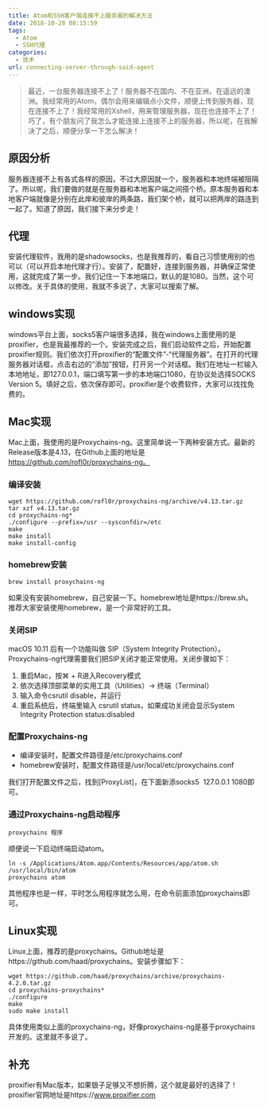 ```yaml
---
title: Atom和SSH客户端连接不上服务器的解决方法
date: 2018-10-28 08:15:59
tags: 
  - Atom
  - SSH代理
categories:
  - 技术
url: connecting-server-through-said-agent
---
```


> 最近，一台服务器连接不上了！服务器不在国内、不在亚洲，在遥远的澳洲。我经常用的Atom，偶尔会用来编辑点小文件，顺便上传到服务器，现在连接不上了！我经常用的Xshell，用来管理服务器，现在也连接不上了！巧了，有个朋友问了我怎么才能连接上连接不上的服务器，所以呢，在我解决了之后，顺便分享一下怎么解决！

<!--more-->

## 原因分析

服务器连接不上有各式各样的原因，不过大原因就一个，服务器和本地终端被阻隔了。所以呢，我们要做的就是在服务器和本地客户端之间搭个桥。原本服务器和本地客户端就像是分别在此岸和彼岸的两条路，我们架个桥，就可以把两岸的路连到一起了。知道了原因，我们接下来分步走！

## 代理

安装代理软件，我用的是shadowsocks，也是我推荐的，看自己习惯使用别的也可以（可以开启本地代理才行）。安装了，配置好，连接到服务器，并确保正常使用，这就完成了第一步。我们记住一下本地端口，默认的是1080。当然，这个可以修改。关于具体的使用，我就不多说了，大家可以搜索了解。

## windows实现

windows平台上面，socks5客户端很多选择，我在windows上面使用的是proxifier，也是我最推荐的一个。安装完成之后，我们启动软件之后，开始配置proxifier规则。我们依次打开proxifier的“配置文件”-“代理服务器”。在打开的代理服务器对话框，点击右边的“添加”按钮，打开另一个对话框。我们在地址一栏输入本地地址，即127.0.0.1，端口填写第一步的本地端口1080，在协议处选择SOCKS
Version 5。填好之后，依次保存即可。proxifier是个收费软件，大家可以找找免费的。

## Mac实现

Mac上面，我使用的是Proxychains-ng。这里简单说一下两种安装方式。最新的Release版本是4.13，在Github上面的地址是
https://github.com/rofl0r/proxychains-ng。

### 编译安装

```
wget https://github.com/rofl0r/proxychains-ng/archive/v4.13.tar.gz
tar xzf v4.13.tar.gz
cd proxychains-ng*
./configure --prefix=/usr --sysconfdir=/etc
make
make install
make install-config
```

### homebrew安装

```
brew install proxychains-ng
```

如果没有安装homebrew，自己安装一下。homebrew地址是https://brew.sh。推荐大家安装使用homebrew，是一个非常好的工具。

### 关闭SIP

macOS 10.11 后有一个功能叫做 SIP（System Integrity Protection）。Proxychains-ng代理需要我们把SIP关闭才能正常使用。关闭步骤如下：

 1. 重启Mac，按⌘ + R进入Recovery模式
 2. 依次选择顶部菜单的实用工具（Utilities）-> 终端（Terminal）
 3. 输入命令csrutil disable，并运行
 4. 重启系统后，终端里输入 csrutil status，如果成功关闭会显示System Integrity Protection
    status:disabled

### 配置Proxychains-ng

 * 编译安装时，配置文件路径是/etc/proxychains.conf
 * homebrew安装时，配置文件路径是/usr/local/etc/proxychains.conf

我们打开配置文件之后，找到[ProxyList]，在下面新添socks5  127.0.0.1 1080即可。

### 通过Proxychains-ng启动程序

```
proxychains 程序
```

顺便说一下启动终端启动atom。

```
ln -s /Applications/Atom.app/Contents/Resources/app/atom.sh /usr/local/bin/atom
proxychains atom
```

其他程序也是一样，平时怎么用程序就怎么用，在命令前面添加proxychains即可。

## Linux实现

Linux上面，推荐的是proxychains。Github地址是https://github.com/haad/proxychains。安装步骤如下：

```
wget https://github.com/haad/proxychains/archive/proxychains-4.2.0.tar.gz
cd proxychains-proxychains*
./configure
make
sudo make install
```

具体使用类似上面的proxychains-ng，好像proxychains-ng是基于proxychains开发的。这里就不多说了。

## 补充

proxifier有Mac版本，如果银子足够又不想折腾，这个就是最好的选择了！proxifier官网地址是https://www.proxifier.com